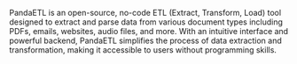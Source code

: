 PandaETL is an open-source, no-code ETL (Extract, Transform, Load) tool designed to extract and parse data from various document types including PDFs, emails, websites, audio files, and more. With an intuitive interface and powerful backend, PandaETL simplifies the process of data extraction and transformation, making it accessible to users without programming skills.
